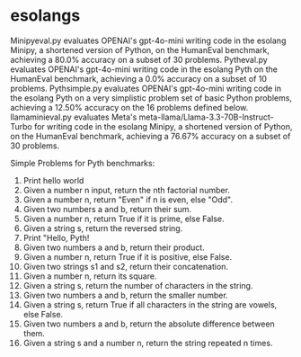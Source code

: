 # esolangs
  Minipyeval.py evaluates OPENAI's gpt-4o-mini writing code in the esolang Minipy, a shortened version of Python, on the HumanEval benchmark, achieving a 80.0% accuracy on a subset of 30 problems. 
  Pytheval.py evaluates OPENAI's gpt-4o-mini writing code in the esolang Pyth on the HumanEval benchmark, achieving a 0.0% accuracy on a subset of 10 problems.
  Pythsimple.py evaluates OPENAI's gpt-4o-mini writing code in the esolang Pyth on a very simplistic problem set of basic Python problems, achieving a 12.50% accuracy on the 16 problems defined below.
  llamaminieval.py evaluates Meta's meta-llama/Llama-3.3-70B-Instruct-Turbo for writing code in the esolang Minipy, a shortened version of Python, on the HumanEval benchmark, achieving a 76.67% accuracy on a subset of 30 problems. 

Simple Problems for Pyth benchmarks: 
1. Print hello world
2. Given a number n input, return the nth factorial number.
3. Given a number n, return "Even" if n is even, else "Odd".
4. Given two numbers a and b, return their sum.
5. Given a number n, return True if it is prime, else False.
6. Given a string s, return the reversed string.
7. Print "Hello, Pyth!
8. Given two numbers a and b, return their product.
9. Given a number n, return True if it is positive, else False.
10. Given two strings s1 and s2, return their concatenation.
11. Given a number n, return its square.
12. Given a string s, return the number of characters in the string.
13. Given two numbers a and b, return the smaller number.
14. Given a string s, return True if all characters in the string are vowels, else False.
15. Given two numbers a and b, return the absolute difference between them.
16. Given a string s and a number n, return the string repeated n times.
